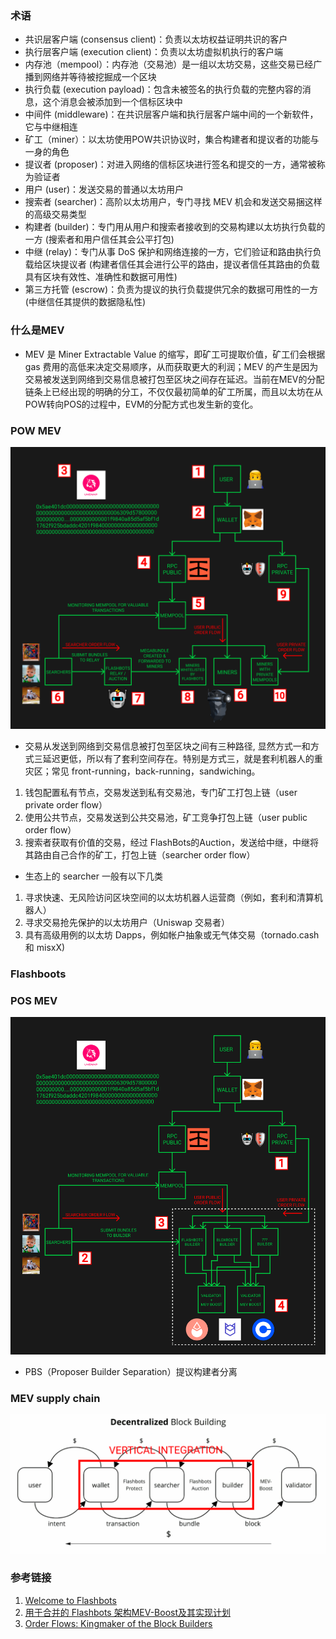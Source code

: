 ### 术语
* 共识层客户端 (consensus client)：负责以太坊权益证明共识的客户
* 执行层客户端 (execution client)：负责以太坊虚拟机执行的客户端
* 内存池（mempool）：内存池（交易池）是一组以太坊交易，这些交易已经广播到网络并等待被挖掘成一个区块
* 执行负载 (execution payload)：包含未被签名的执行负载的完整内容的消息，这个消息会被添加到一个信标区块中
* 中间件 (middleware)：在共识层客户端和执行层客户端中间的一个新软件，它与中继相连
* 矿工（miner）：以太坊使用POW共识协议时，集合构建者和提议者的功能与一身的角色
* 提议者 (proposer)：对进入网络的信标区块进行签名和提交的一方，通常被称为验证者
* 用户 (user)：发送交易的普通以太坊用户
* 搜索者 (searcher)：高阶以太坊用户，专门寻找 MEV 机会和发送交易捆这样的高级交易类型
* 构建者 (builder)：专门用从用户和搜索者接收到的交易构建以太坊执行负载的一方 (搜索者和用户信任其会公平打包)
* 中继 (relay)：专门从事 DoS 保护和网络连接的一方，它们验证和路由执行负载给区块提议者 (构建者信任其会进行公平的路由，提议者信任其路由的负载具有区块有效性、准确性和数据可用性)
* 第三方托管 (escrow)：负责为提议的执行负载提供冗余的数据可用性的一方 (中继信任其提供的数据隐私性)

### 什么是MEV
* MEV 是 Miner Extractable Value 的缩写，即矿工可提取价值，矿工们会根据 gas 费用的高低来决定交易顺序，从而获取更大的利润；MEV 的产生是因为交易被发送到网络到交易信息被打包至区块之间存在延迟。当前在MEV的分配链条上已经出现的明确的分工，不仅仅最初简单的矿工所属，而且以太坊在从POW转向POS的过程中，EVM的分配方式也发生新的变化。

### POW MEV
![](./mev-pow.png)

* 交易从发送到网络到交易信息被打包至区块之间有三种路径, 显然方式一和方式三延迟更低，所以有了套利空间存在。特别是方式三，就是套利机器人的重灾区；常见 front-running，back-running，sandwiching。
1. 钱包配置私有节点，交易发送到私有交易池，专门矿工打包上链（user private order flow）
2. 使用公共节点，交易发送到公共交易池，矿工竞争打包上链（user public order flow）
3. 搜索者获取有价值的交易，经过 FlashBots的Auction，发送给中继，中继将其路由自己合作的矿工，打包上链（searcher order flow）

* 生态上的 searcher 一般有以下几类
1. 寻求快速、无风险访问区块空间的以太坊机器人运营商（例如，套利和清算机器人）
2. 寻求交易抢先保护的以太坊用户（Uniswap 交易者）
3. 具有高级用例的以太坊 Dapps，例如帐户抽象或无气体交易（tornado.cash 和 misxX)

### Flashboots


### POS MEV
![](./mwv-pos.png)

* PBS（Proposer Builder Separation）提议构建者分离

### MEV supply chain
![](./mev-supply-chain.png)

### 参考链接
1. [Welcome to Flashbots](https://docs.flashbots.net/flashbots-auction/overview)
2. [用于合并的 Flashbots 架构MEV-Boost及其实现计划](https://www.ethereum.cn/Technology/mev-boost-merge-ready-flashbots-architecture)
3. [Order Flows: Kingmaker of the Block Builders ](https://noxx.substack.com/p/order-flows-kingmaker-of-the-block)
